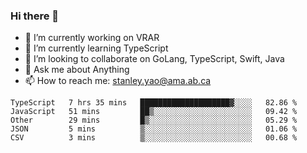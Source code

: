 ### Hi there 👋

- 🔭 I’m currently working on VRAR
- 🌱 I’m currently learning TypeScript
- 👯 I’m looking to collaborate on GoLang, TypeScript, Swift, Java
- 💬 Ask me about Anything
- 📫 How to reach me: stanley.yao@ama.ab.ca


<!--START_SECTION:waka-->
```text
TypeScript   7 hrs 35 mins   ████████████████████▓░░░░   82.86 % 
JavaScript   51 mins         ██▒░░░░░░░░░░░░░░░░░░░░░░   09.42 % 
Other        29 mins         █▒░░░░░░░░░░░░░░░░░░░░░░░   05.29 % 
JSON         5 mins          ▒░░░░░░░░░░░░░░░░░░░░░░░░   01.06 % 
CSV          3 mins          ▒░░░░░░░░░░░░░░░░░░░░░░░░   00.68 % 
```
<!--END_SECTION:waka-->
